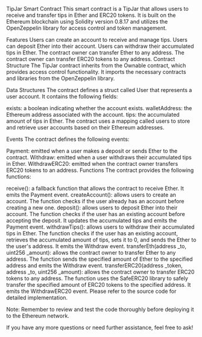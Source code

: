 TipJar Smart Contract
This smart contract is a TipJar that allows users to receive and transfer tips in Ether and ERC20 tokens. It is built on the Ethereum blockchain using Solidity version 0.8.17 and utilizes the OpenZeppelin library for access control and token management.

Features
Users can create an account to receive and manage tips.
Users can deposit Ether into their account.
Users can withdraw their accumulated tips in Ether.
The contract owner can transfer Ether to any address.
The contract owner can transfer ERC20 tokens to any address.
Contract Structure
The TipJar contract inherits from the Ownable contract, which provides access control functionality. It imports the necessary contracts and libraries from the OpenZeppelin library.

Data Structures
The contract defines a struct called User that represents a user account. It contains the following fields:

exists: a boolean indicating whether the account exists.
walletAddress: the Ethereum address associated with the account.
tips: the accumulated amount of tips in Ether.
The contract uses a mapping called users to store and retrieve user accounts based on their Ethereum addresses.

Events
The contract defines the following events:

Payment: emitted when a user makes a deposit or sends Ether to the contract.
Withdraw: emitted when a user withdraws their accumulated tips in Ether.
WithdrawERC20: emitted when the contract owner transfers ERC20 tokens to an address.
Functions
The contract provides the following functions:

receive(): a fallback function that allows the contract to receive Ether. It emits the Payment event.
createAccount(): allows users to create an account. The function checks if the user already has an account before creating a new one.
deposit(): allows users to deposit Ether into their account. The function checks if the user has an existing account before accepting the deposit. It updates the accumulated tips and emits the Payment event.
withdrawTips(): allows users to withdraw their accumulated tips in Ether. The function checks if the user has an existing account, retrieves the accumulated amount of tips, sets it to 0, and sends the Ether to the user's address. It emits the Withdraw event.
transferEth(address _to, uint256 _amount): allows the contract owner to transfer Ether to any address. The function sends the specified amount of Ether to the specified address and emits the Withdraw event.
transferERC20(address _token, address _to, uint256 _amount): allows the contract owner to transfer ERC20 tokens to any address. The function uses the SafeERC20 library to safely transfer the specified amount of ERC20 tokens to the specified address. It emits the WithdrawERC20 event.
Please refer to the source code for detailed implementation.

Note: Remember to review and test the code thoroughly before deploying it to the Ethereum network.

If you have any more questions or need further assistance, feel free to ask!

